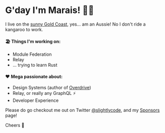 # G'day I'm Marais! 👋🏻

I live on the [sunny Gold Coast](https://www.google.com/search?q=sunny+gold+coast&tbm=isch), yes... am an Aussie! No I don't ride a kangaroo to work.

#### 🏖 Things I'm working on:

- Module Federation
- Relay
- ... trying to learn Rust

#### ❤ Mega passionate about:

- Design Systems (author of [Overdrive](https://github.com/autoguru-au/overdrive/))
- Relay, or really any GraphQL ⚡
- Developer Experience

Please do go checkout me out on Twitter [@slightlycode](https://twitter.com/slightlycode), and my [Sponsors](https://github.com/sponsors/maraisr) page!

Cheers 🍻
